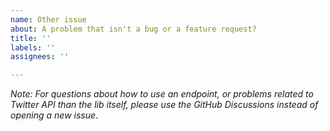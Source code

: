 ```yaml
---
name: Other issue
about: A problem that isn't a bug or a feature request?
title: ''
labels: ''
assignees: ''

---
```


*Note: For questions about how to use an endpoint, or problems related to Twitter API than the lib itself, please use the GitHub Discussions instead of opening a new issue*.
